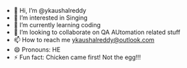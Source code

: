 - 👋 Hi, I’m @ykaushalreddy
- 👀 I’m interested in Singing
- 🌱 I’m currently learning coding
- 💞️ I’m looking to collaborate on QA AUtomation related stuff
- 📫 How to reach me ykaushalreddy@outlook.com
- 😄 Pronouns: HE
- ⚡ Fun fact: Chicken came first! Not the egg!!!

<!---
ykaushalreddy/ykaushalreddy is a ✨ special ✨ repository because its `README.md` (this file) appears on your GitHub profile.
You can click the Preview link to take a look at your changes.
--->
